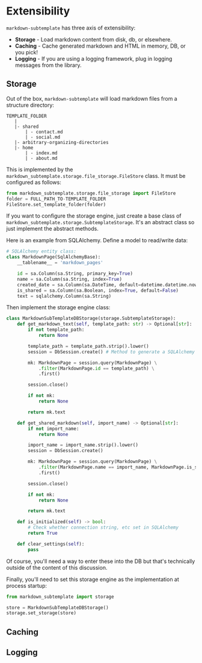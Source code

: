 # Extensibility

`markdown-subtemplate` has three axis of extensibility:

* **Storage** - Load markdown content from disk, db, or elsewhere.
* **Caching** - Cache generated markdown and HTML in memory, DB, or you pick!
* **Logging** - If you are using a logging framework, plug in logging messages from the library.

## Storage

Out of the box, `markdown-subtemplate` will load markdown files from a structure directory:

```
TEMPLATE_FOLDER
   |
   |- shared
       | - contact.md
       | - social.md
   |- arbitrary-organizing-directories
   |- home
       | - index.md
       | - about.md
```

This is implemented by the `markdown_subtemplate.storage.file_storage.FileStore` class. It must be configured as follows:

```python
from markdown_subtemplate.storage.file_storage import FileStore
folder = FULL_PATH_TO-TEMPLATE_FOLDER
FileStore.set_template_folder(folder)
```

If you want to configure the storage engine, just create a base class of `markdown_subtemplate.storage.SubtemplateStorage`. It's an abstract class so just implement the abstract methods.

Here is an example from SQLAlchemy. Define a model to read/write data:

```python
# SQLAlchemy entity class:
class MarkdownPage(SqlAlchemyBase):
    __tablename__ = 'markdown_pages'

    id = sa.Column(sa.String, primary_key=True)
    name = sa.Column(sa.String, index=True)
    created_date = sa.Column(sa.DateTime, default=datetime.datetime.now)
    is_shared = sa.Column(sa.Boolean, index=True, default=False)
    text = sqlalchemy.Column(sa.String)
```

Then implement the storage engine class:

```python
class MarkdownSubTemplateDBStorage(storage.SubtemplateStorage):
    def get_markdown_text(self, template_path: str) -> Optional[str]:
        if not template_path:
            return None

        template_path = template_path.strip().lower()
        session = DbSession.create() # Method to generate a SQLAlchemy session.

        mk: MarkdownPage = session.query(MarkdownPage) \
            .filter(MarkdownPage.id == template_path) \
            .first()

        session.close()

        if not mk:
            return None

        return mk.text

    def get_shared_markdown(self, import_name) -> Optional[str]:
        if not import_name:
            return None

        import_name = import_name.strip().lower()
        session = DbSession.create()

        mk: MarkdownPage = session.query(MarkdownPage) \
            .filter(MarkdownPage.name == import_name, MarkdownPage.is_shared == True) \
            .first()

        session.close()

        if not mk:
            return None

        return mk.text

    def is_initialized(self) -> bool:
        # Check whether connection string, etc set in SQLAlchemy
        return True

    def clear_settings(self):
        pass
```

Of course, you'll need a way to enter these into the DB but that's technically outside of the content of this discussion. 

Finally, you'll need to set this storage engine as the implementation at process startup:

```python
from markdown_subtemplate import storage

store = MarkdownSubTemplateDBStorage()
storage.set_storage(store)
```

## Caching

## Logging



